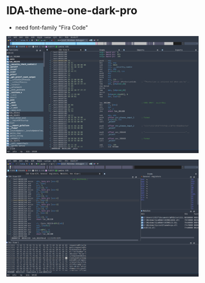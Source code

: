 # IDA-theme-one-dark-pro

* need font-family "Fira Code"

​![image](assets/image-20230331212247-np421k7.png)​

​![image](assets/image-20230331212225-9l02chn.png)​
